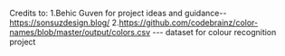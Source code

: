 Credits to: 
    1.Behic Guven for project ideas and guidance--https://sonsuzdesign.blog/ 
    2.https://github.com/codebrainz/color-names/blob/master/output/colors.csv --- dataset for colour recognition project
